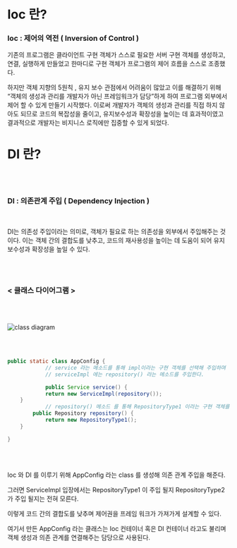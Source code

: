 # Ioc 란?

### Ioc : 제어의 역전 ( Inversion of Control )

기존의 프로그램은 클라이언트 구현 객체가 스스로 필요한 서버 구현 객체를 생성하고, 연결, 실행하게 만들었고 한마디로 구현 객체가 프로그램의 제어 흐름을 스스로 조종했다.

하지만 객체 지향의 5원칙 , 유지 보수 관점에서 어려움이 많았고 이를 해결하기 위해 “객체의 생성과 관리를 개발자가 아닌 프레임워크가 담당”하게 하여 프로그램 외부에서 제어 할 수 있게 만들기 시작했다. 이로써 개발자가 객체의 생성과 관리를 직접 하지 않아도 되므로 코드의 복잡성을 줄이고, 유지보수성과 확장성을 높이는 데 효과적이였고 결과적으로 개발자는 비지니스 로직에만 집중할 수 있게 되었다.

# DI 란?

<br/>
<br/>

### DI : 의존관계 주입 ( Dependency Injection )

<br/>

DI는 의존성 주입이라는 의미로, 객체가 필요로 하는 의존성을 외부에서 주입해주는 것이다. 이는 객체 간의 결합도를 낮추고, 코드의 재사용성을 높이는 데 도움이 되어 유지보수성과 확장성을 높일 수 있다.

<br/>
<br/>

### < 클래스 다이어그램 >

<br/>
<br/>

![class diagram](https://github.com/user-attachments/assets/ce504740-b5c6-4e68-8540-e3b218b6057f)


<br/>
<br/>

```java
public static class AppConfig {
			// service 라는 메소드를 통해 impl이라는 구현 객체를 선택해 주입하며
			// serviceImpl 에는 repository() 라는 메소드를 주입한다.

			public Service service() {
	        return new ServiceImpl(repository());
	}
			// repository() 메소드 를 통해 RepositoryType1 이라는 구현 객체를 선택해 의존관계를 주입한다.
	    public Repository repository() {
	        return new RepositoryType1();
	}

}
```

<br/>
<br/>

Ioc 와 DI 를 이루기 위해 AppConfig 라는 class 를 생성해 의존 관계 주입을 해준다.

그러면 ServiceImpl 입장에서는 RepositoryType1 이 주입 될지 RepositoryType2 가 주입 될지는 전혀 모른다.

이렇게 코드 간의 결합도를 낮추며 제어권을 프레임 워크가 가져가게 설계할 수 있다.

여기서 만든 AppConfig 라는 클래스는 Ioc 컨테이너 혹은 DI 컨테이너 라고도 불리며 객체 생성과 의존 관계를 연결해주는 담당으로 사용된다.
